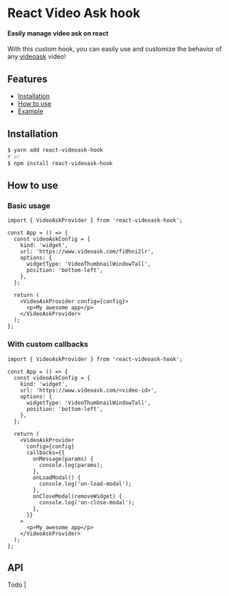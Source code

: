 # React Video Ask hook

#### Easily manage video ask on react

With this custom hook, you can easily use and customize the behavior of any [videoask](https://www.videoask.com/) video!

## Features

- [Installation](#installation)
- [How to use](#how-to-use)
- [Example](#example)

## Installation

```bash
$ yarn add react-videoask-hook
# or
$ npm install react-videoask-hook
```

## How to use

### Basic usage

```tsx
import { VideoAskProvider } from 'react-videoask-hook';

const App = () => {
  const videoAskConfig = {
    kind: 'widget',
    url: 'https://www.videoask.com/fi0hni2lr',
    options: {
      widgetType: 'VideoThumbnailWindowTall',
      position: 'bottom-left',
    },
  };

  return (
    <VideoAskProvider config={config}>
      <p>My awesome app</p>
    </VideoAskProvider>
  );
};
```

### With custom callbacks

```tsx
import { VideoAskProvider } from 'react-videoask-hook';

const App = () => {
  const videoAskConfig = {
    kind: 'widget',
    url: 'https://www.videoask.com/<video-id>',
    options: {
      widgetType: 'VideoThumbnailWindowTall',
      position: 'bottom-left',
    },
  };

  return (
    <VideoAskProvider
      config={config}
      callbacks={{
        onMessage(params) {
          console.log(params);
        },
        onLoadModal() {
          console.log('on-load-modal');
        },
        onCloseModal(removeWidget) {
          console.log('on-close-modal');
        },
      }}
    >
      <p>My awesome app</p>
    </VideoAskProvider>
  );
};
```

## API

Todo |

